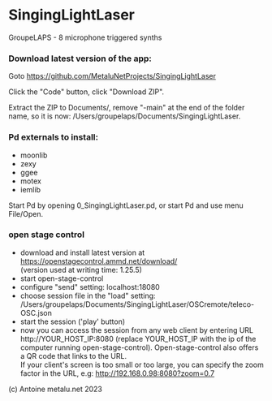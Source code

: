 # SingingLightLaser

GroupeLAPS - 8 microphone triggered synths

### Download latest version of the app:

Goto https://github.com/MetaluNetProjects/SingingLightLaser

Click the "Code" button, click "Download ZIP".

Extract the ZIP to Documents/, remove "-main" at the end of the folder name, so it is now: /Users/groupelaps/Documents/SingingLightLaser.

### Pd externals to install:

- moonlib
- zexy
- ggee
- motex
- iemlib

Start Pd by opening 0_SingingLightLaser.pd, or start Pd and use menu File/Open.

### open stage control

- download and install latest version at https://openstagecontrol.ammd.net/download/  
(version used at writing time: 1.25.5)
- start open-stage-control
- configure "send" setting: localhost:18080
- choose session file in the "load" setting:  
/Users/groupelaps/Documents/SingingLightLaser/OSCremote/teleco-OSC.json
- start the session ('play' button)
- now you can access the session from any web client by entering URL http://YOUR_HOST_IP:8080 (replace YOUR_HOST_IP with the ip of the computer running open-stage-control). Open-stage-control also offers a QR code that links to the URL.  
If your client's screen is too small or too large, you can specify the zoom factor in the URL, e.g: http://192.168.0.98:8080?zoom=0.7 


(c) Antoine metalu.net 2023 